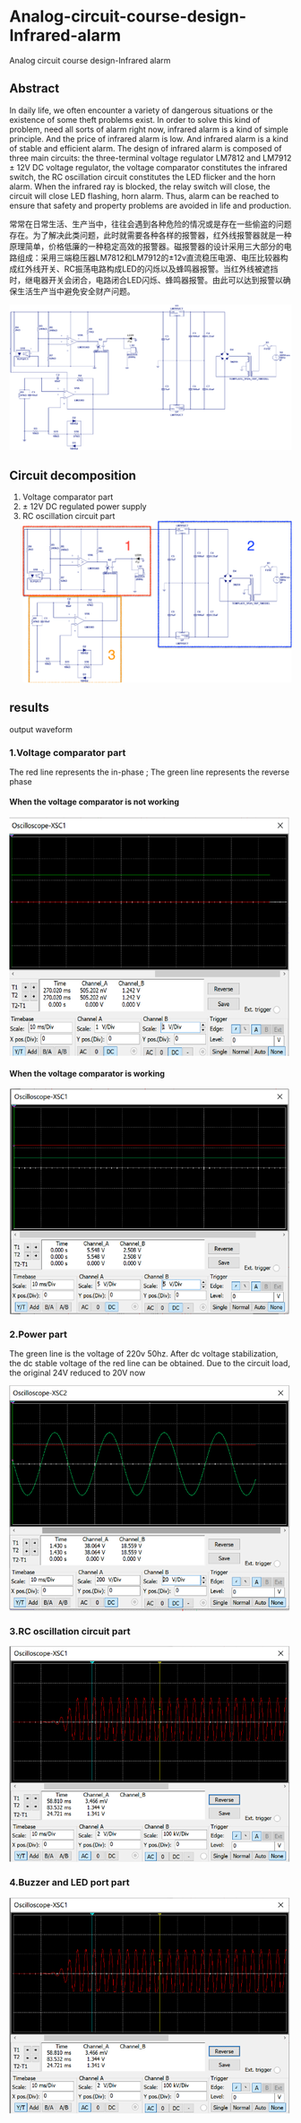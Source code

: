 # Analog-circuit-course-design-Infrared-alarm
Analog circuit course design-Infrared alarm

## Abstract

In daily life, we often encounter a variety of dangerous situations or the existence of some theft problems exist. In order to solve this kind of problem, need all sorts of alarm right now, infrared alarm is a kind of simple principle. And the price of infrared alarm is low. And infrared alarm is a kind of stable and efficient alarm. The design of infrared alarm is composed of three main circuits: the three-terminal voltage regulator LM7812 and LM7912 ± 12V DC voltage regulator, the voltage comparator constitutes the infrared switch, the RC oscillation circuit constitutes the LED flicker and the horn alarm. When the infrared ray is blocked, the relay switch will close, the circuit will close LED flashing, horn alarm. Thus, alarm can be reached to ensure that safety and property problems are avoided in life and production.

常常在日常生活、生产当中，往往会遇到各种危险的情况或是存在一些偷盗的问题存在。为了解决此类问题，此时就需要各种各样的报警器，红外线报警器就是一种原理简单，价格低廉的一种稳定高效的报警器。磁报警器的设计采用三大部分的电路组成：采用三端稳压器LM7812和LM7912的±12v直流稳压电源、电压比较器构成红外线开关、RC振荡电路构成LED的闪烁以及蜂鸣器报警。当红外线被遮挡时，继电器开关会闭合，电路闭合LED闪烁、蜂鸣器报警。由此可以达到报警以确保生活生产当中避免安全财产问题。

![image](https://github.com/yangtiming/Analog-circuit-course-design-Infrared-alarm/blob/master/images/pic%201.png)

## Circuit decomposition
1. Voltage comparator part
2. ± 12V DC regulated power supply
3. RC oscillation circuit part
![image](https://github.com/yangtiming/Analog-circuit-course-design-Infrared-alarm/blob/master/images/pic%202.png)


## results
output waveform

### 1.Voltage comparator part
The red line represents the in-phase ; The green line represents the reverse phase 

#### When the voltage comparator is not working
<img src="https://github.com/yangtiming/Analog-circuit-course-design-Infrared-alarm/blob/master/images/pic%205.png" width="500px">

#### When the voltage comparator is working
<img src="https://github.com/yangtiming/Analog-circuit-course-design-Infrared-alarm/blob/master/images/pic%206%20.png" width="500px">


### 2.Power part
The green line is the voltage of 220v 50hz. After dc voltage stabilization, the dc stable voltage of the red line can be obtained. Due to the circuit load, the original 24V reduced to 20V now

<img src="https://github.com/yangtiming/Analog-circuit-course-design-Infrared-alarm/blob/master/images/pic%207.png" width="500px">


### 3.RC oscillation circuit part
<img src="https://github.com/yangtiming/Analog-circuit-course-design-Infrared-alarm/blob/master/images/pic%203.png" width="500px">

### 4.Buzzer and LED port part
<img src="https://github.com/yangtiming/Analog-circuit-course-design-Infrared-alarm/blob/master/images/pic%203.png" width="500px">

